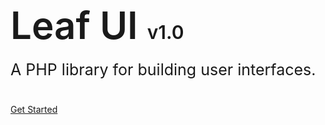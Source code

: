 <h1 style="font-size: 60px; font-weight: 600;">Leaf UI <span style="font-size: 30px;">v1.0</span></h1>
<p style="font-size: 25px; margin-top: -20px; margin-bottom: 40px;">
	A PHP library for building user interfaces.
</p>

[Get Started](ui/?id=leaf-ui-sup-stylebackground-rgb11-200-70-color-white-padding-3px-7px-font-size-14pxnew)
